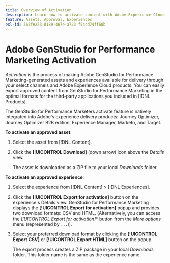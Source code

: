 ```yaml
---
title: Overview of Activation
description: Learn how to activate content with Adobe Experience Cloud and third-party applications.
feature: Assets, Approval, Experiences
exl-id: 365fe253-d189-467e-a723-f54cd74ff60b
---
```

# Adobe GenStudio for Performance Marketing Activation

_Activation_ is the process of making Adobe GenStudio for Performance Marketing-generated assets and experiences available for delivery through your select channels and Adobe Experience Cloud products. You can easily export approved content from GenStudio for Performance Marketing in the optimal formats for the third-party applications you included in [!DNL Products].

The GenStudio for Performance Marketers activate feature is natively integrated into Adobe's experience delivery products: Journey Optimizer, Journey Optimizer B2B edition, Experience Manager, Marketo, and Target.

**To activate an approved asset**:

1. Select the asset from [!DNL Content].

1. Click the **[!UICONTROL Download]** (down arrow) icon above the _Details_ view.

   The asset is downloaded as a ZIP file to your local _Downloads_ folder.

**To activate an approved experience**:

1. Select the experience from [!DNL Content] > [!DNL Experiences].

1. Click the **[!UICONTROL Export for activation]** button on the experience's Details view. GenStudio for Performance Marketing displays the **[!UICONTROL Export for activation]** popup and provides two download formats: CSV and HTML. (Alternatively, you can access the *[!UICONTROL Export for activation]** button from the _More options_ menu (represented by `...`)).

1. Select your preferred download format by clicking the **[!UICONTROL Export CSV]** or **[!UICONTROL Export HTML]** button on the popup.

   The export process creates a ZIP package in your local _Downloads_ folder. This folder name is the same as the experience name.
